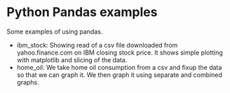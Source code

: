 # Python Pandas examples

Some examples of using pandas.

* ibm_stock: Showing read of a csv file downloaded from yahoo.finance.com on IBM closing
  stock price.  It shows simple plotting with matplotlib and slicing of the data.
* home_oil: We take home oil consumption from a csv and fixup the data so that we can graph it.
  We then graph it using separate and combined graphs.
